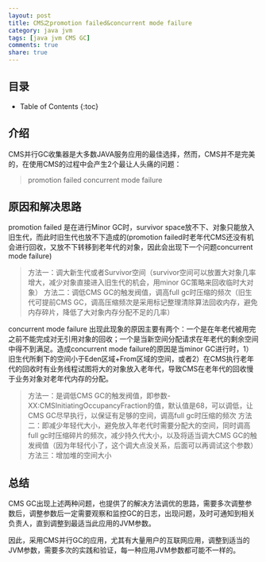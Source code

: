 ```yaml
---
layout: post
title: CMS之promotion failed&concurrent mode failure
category: java jvm
tags: [java jvm CMS GC]
comments: true
share: true
---
```

## 目录 ##

* Table of Contents
{:toc}

## 介绍 ##
CMS并行GC收集器是大多数JAVA服务应用的最佳选择，然而，CMS并不是完美的，在使用CMS的过程中会产生2个最让人头痛的问题：

> promotion failed 
> concurrent mode failure

## 原因和解决思路 ##

promotion failed 是在进行Minor GC时，survivor space放不下、对象只能放入旧生代，而此时旧生代也放不下造成的(promotion failed时老年代CMS还没有机会进行回收，又放不下转移到老年代的对象，因此会出现下一个问题concurrent mode failure)

> 方法一：调大新生代或者Survivor空间（survivor空间可以放置大对象几率增大，减少对象直接进入旧生代的机会，用minor GC策略来回收临时大对象）
> 方法二：调低CMS GC的触发阀值，调高full gc时压缩的频次（旧生代可提前CMS GC，调高压缩频次是采用标记整理清除算法回收内存，避免内存碎片，降低了大对象内存分配不足的几率）


concurrent mode failure 出现此现象的原因主要有两个：一个是在年老代被用完之前不能完成对无引用对象的回收；一个是当新空间分配请求在年老代的剩余空间中得不到满足。造成concurrent mode failure的原因是当minor GC进行时，1）旧生代所剩下的空间小于Eden区域+From区域的空间，或者2）在CMS执行老年代的回收时有业务线程试图将大的对象放入老年代，导致CMS在老年代的回收慢于业务对象对老年代内存的分配。

> 方法一：是调低CMS GC的触发阀值，即参数-XX:CMSInitiatingOccupancyFraction的值，默认值是68，可以调低，让CMS GC尽早执行，以保证有足够的空间，调高full gc时压缩的频次
> 方法二：即减少年轻代大小，避免放入年老代时需要分配大的空间，同时调高full gc时压缩碎片的频次，减少持久代大小，以及将适当调大CMS GC的触发阀值（因为年轻代小了，这个调大点没关系，后面可以再调试这个参数）
> 方法三：增加堆的空间大小

## 总结 ##

CMS GC出现上述两种问题，也提供了的解决方法调优的思路，需要多次调整参数后，调整参数后一定需要观察和监控GC的日志，出现问题，及时可通知到相关负责人，直到调整到最适当此应用的JVM参数。

因此，采用CMS并行GC的应用，尤其有大量用户的互联网应用，调整到适当的JVM参数，需要多次的实践和验证，每一种应用JVM参数都可能不一样的。

